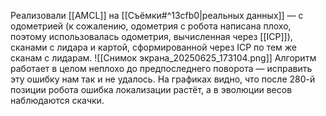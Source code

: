 Реализовали [[AMCL]] на [[Съёмки#^13cfb0|реальных данных]] — с одометрией (к сожалению, одометрия с робота написана плохо, поэтому использовалась одометрия, вычисленная через [[ICP]]), сканами с лидара и картой, сформированной через ICP по тем же сканам с лидарам.
![[Снимок экрана_20250625_173104.png]]
Алгоритм работает в целом неплохо до предпоследнего поворота — исправить эту ошибку нам так и не удалось. На графиках видно, что после 280-й позиции робота ошибка локализации растёт, а в эволюции весов наблюдаются скачки.
